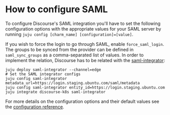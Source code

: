# How to configure SAML

To configure Discourse's SAML integration you'll have to set the following configuration options with the appropriate values for your SAML server by running `juju config [charm_name] [configuration]=[value]`.

If you wish to force the login to go through SAML, enable `force_saml_login`.
The groups to be synced from the provider can be defined in `saml_sync_groups` as a comma-separated list of values.
In order to implement the relation, Discourse has to be related with the [saml-integrator](https://charmhub.io/saml-integrator):
```
juju deploy saml-integrator --channel=edge
# Set the SAML integrator configs
juju config saml-integrator metadata_url=https://login.staging.ubuntu.com/saml/metadata
juju config saml-integrator entity_id=https://login.staging.ubuntu.com
juju integrate discourse-k8s saml-integrator
```

For more details on the configuration options and their default values see the [configuration reference](https://charmhub.io/discourse-k8s/configure).